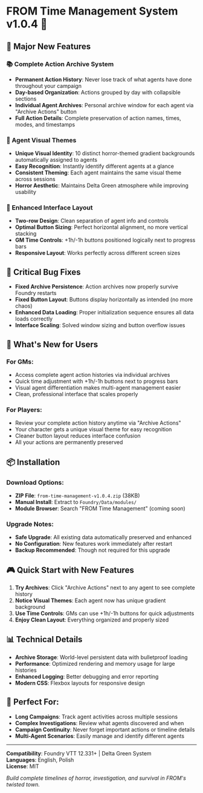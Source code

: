 # FROM Time Management System v1.0.4 🚀

## 🎉 Major New Features

### 📚 Complete Action Archive System
- **Permanent Action History**: Never lose track of what agents have done throughout your campaign
- **Day-based Organization**: Actions grouped by day with collapsible sections
- **Individual Agent Archives**: Personal archive window for each agent via "Archive Actions" button
- **Full Action Details**: Complete preservation of action names, times, modes, and timestamps

### 🎨 Agent Visual Themes  
- **Unique Visual Identity**: 10 distinct horror-themed gradient backgrounds automatically assigned to agents
- **Easy Recognition**: Instantly identify different agents at a glance
- **Consistent Theming**: Each agent maintains the same visual theme across sessions
- **Horror Aesthetic**: Maintains Delta Green atmosphere while improving usability

### 🔧 Enhanced Interface Layout
- **Two-row Design**: Clean separation of agent info and controls
- **Optimal Button Sizing**: Perfect horizontal alignment, no more vertical stacking
- **GM Time Controls**: +1h/-1h buttons positioned logically next to progress bars
- **Responsive Layout**: Works perfectly across different screen sizes

## 🐛 Critical Bug Fixes

- **Fixed Archive Persistence**: Action archives now properly survive Foundry restarts
- **Fixed Button Layout**: Buttons display horizontally as intended (no more chaos)
- **Enhanced Data Loading**: Proper initialization sequence ensures all data loads correctly
- **Interface Scaling**: Solved window sizing and button overflow issues

## 🎯 What's New for Users

### For GMs:
- Access complete agent action histories via individual archives
- Quick time adjustment with +1h/-1h buttons next to progress bars  
- Visual agent differentiation makes multi-agent management easier
- Clean, professional interface that scales properly

### For Players:
- Review your complete action history anytime via "Archive Actions"
- Your character gets a unique visual theme for easy recognition
- Cleaner button layout reduces interface confusion
- All your actions are permanently preserved

## 📦 Installation

### Download Options:
- **ZIP File**: `from-time-management-v1.0.4.zip` (38KB)
- **Manual Install**: Extract to `Foundry/Data/modules/`
- **Module Browser**: Search "FROM Time Management" (coming soon)

### Upgrade Notes:
- **Safe Upgrade**: All existing data automatically preserved and enhanced
- **No Configuration**: New features work immediately after restart
- **Backup Recommended**: Though not required for this upgrade

## 🎮 Quick Start with New Features

1. **Try Archives**: Click "Archive Actions" next to any agent to see complete history
2. **Notice Visual Themes**: Each agent now has unique gradient background  
3. **Use Time Controls**: GMs can use +1h/-1h buttons for quick adjustments
4. **Enjoy Clean Layout**: Everything organized and properly sized

## 📊 Technical Details

- **Archive Storage**: World-level persistent data with bulletproof loading
- **Performance**: Optimized rendering and memory usage for large histories
- **Enhanced Logging**: Better debugging and error reporting
- **Modern CSS**: Flexbox layouts for responsive design

## 🎯 Perfect For:

- **Long Campaigns**: Track agent activities across multiple sessions
- **Complex Investigations**: Review what agents discovered and when
- **Campaign Continuity**: Never forget important actions or timeline details
- **Multi-Agent Scenarios**: Easily manage and identify different agents

---

**Compatibility**: Foundry VTT 12.331+ | Delta Green System  
**Languages**: English, Polish  
**License**: MIT  

*Build complete timelines of horror, investigation, and survival in FROM's twisted town.*

